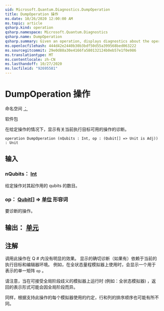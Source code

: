 ```yaml
---
uid: Microsoft.Quantum.Diagnostics.DumpOperation
title: DumpOperation 操作
ms.date: 10/26/2020 12:00:00 AM
ms.topic: article
qsharp.kind: operation
qsharp.namespace: Microsoft.Quantum.Diagnostics
qsharp.name: DumpOperation
qsharp.summary: Given an operation, displays diagnostics about the operation that are made available by the current execution target.
ms.openlocfilehash: 444d42e2440b30b3bdf50d55a399568bed063222
ms.sourcegitcommit: 29e0d88a30e4166fa580132124b0eb57e1f0e986
ms.translationtype: MT
ms.contentlocale: zh-CN
ms.lasthandoff: 10/27/2020
ms.locfileid: "92695581"
---
```

# <a name="dumpoperation-operation"></a>DumpOperation 操作

命名空间 [：](xref:Microsoft.Quantum.Diagnostics)

软件包 [](https://nuget.org/packages/)


在给定操作的情况下，显示有关当前执行目标可用的操作的诊断。

```qsharp
operation DumpOperation (nQubits : Int, op : (Qubit[] => Unit is Adj)) : Unit
```


## <a name="input"></a>输入

### <a name="nqubits--int"></a>nQubits： [Int](xref:microsoft.quantum.lang-ref.int)

给定操作对其起作用的 qubits 的数目。


### <a name="op--qubit--unit-adj"></a>op： [Qubit](xref:microsoft.quantum.lang-ref.qubit)[] => [单位](xref:microsoft.quantum.lang-ref.unit) 形容词

要诊断的操作。



## <a name="output--unit"></a>输出： [单元](xref:microsoft.quantum.lang-ref.unit)



## <a name="remarks"></a>注解

调用此操作在 Q # 内没有明显的效果。 显示的确切诊断（如果有）依赖于当前的执行目标和编辑器环境。
例如，在全状态量程模拟器上使用时，会显示一个用于表示的单一矩阵 `op` 。

请注意，当在可接受全局阶段歧义的模拟器上运行时 (例如：全状态模拟器) ，返回的表示形式可能会因全局阶段而异。

同样，根据支持此操作的每个模拟器使用的约定，行和列的排序顺序也可能有所不同。